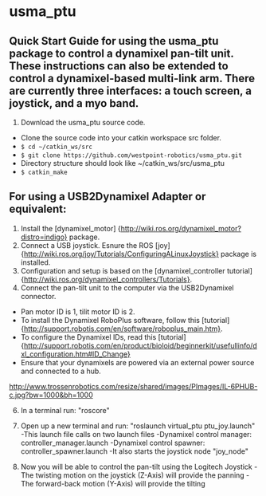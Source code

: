 # usma_ptu

## Quick Start Guide for using the usma_ptu package to control a dynamixel pan-tilt unit.  These instructions can also be extended to control a dynamixel-based multi-link arm.  There are currently three interfaces: a touch screen, a joystick, and a myo band.    

1. Download the usma_ptu source code.
 - Clone the source code into your catkin workspace src folder.
 - `$ cd ~/catkin_ws/src`
 - `$ git clone https://github.com/westpoint-robotics/usma_ptu.git`
 - Directory structure should look like ~/catkin_ws/src/usma_ptu
 - `$ catkin_make`

## For using a USB2Dynamixel Adapter or equivalent:

1. Install the [dynamixel_motor] {http://wiki.ros.org/dynamixel_motor?distro=indigo} package.
2. Connect a USB joystick.  Esnure the ROS [joy]{http://wiki.ros.org/joy/Tutorials/ConfiguringALinuxJoystick} package is installed.
3. Configuration and setup is based on the [dynamixel_controller tutorial]{http://wiki.ros.org/dynamixel_controllers/Tutorials}.
4. Connect the pan-tilt unit to the computer via the USB2Dynamixel connector.
 - Pan motor ID is 1, tilit motor ID is 2.
 - To install the Dynamixel RoboPlus software, follow this [tutorial]{http://support.robotis.com/en/software/roboplus_main.htm}.
- To configure the Dynamixel IDs, read this [tutorial]{http://support.robotis.com/en/product/bioloid/beginnerkit/usefullinfo/dxl_configuration.htm#ID_Change}
 - Ensure that your dynamixels are powered via an external power source and connected to a hub.

http://www.trossenrobotics.com/resize/shared/images/PImages/IL-6PHUB-c.jpg?bw=1000&bh=1000

6. In a terminal run: "roscore"

7. Open up a new terminal and run: "roslaunch virtual_ptu ptu_joy.launch"
	-This launch file calls on two launch files
		-Dynamixel control manager: controller_manager.launch
		-Dynamixel control spawner: controller_spawner.launch
	-It also starts the joystick node "joy_node" 
	
8. Now you will be able to control the pan-tilt using the Logitech Joystick
	-The twisting motion on the joystick (Z-Axis) will provide the panning
	-The forward-back motion (Y-Axis) will provide the tilting

